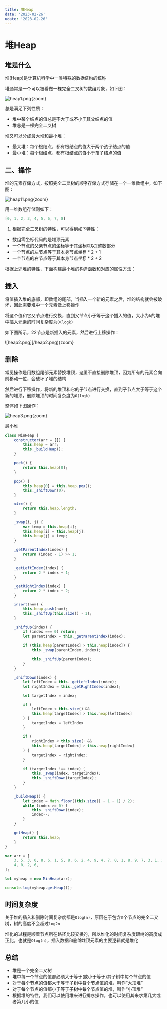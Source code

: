 ```yaml
---
title: 堆Heap
date: '2023-02-26'
udate: '2023-02-26'
---
```


# 堆Heap

## 堆是什么

堆(Heap)是计算机科学中一类特殊的数据结构的统称

堆通常是一个可以被看做一棵完全二叉树的数组对象，如下图：

![heap1.png](/heap1.png){zoom}

总是满足下列性质：

- 堆中某个结点的值总是不大于或不小于其父结点的值
- 堆总是一棵完全二叉树

堆又可以分成最大堆和最小堆：

- 最大堆：每个根结点，都有根结点的值大于两个孩子结点的值
- 最小堆：每个根结点，都有根结点的值小于孩子结点的值

## **二、操作**

堆的元素存储方式，按照完全二叉树的顺序存储方式存储在一个一维数组中，如下图：

![heap11.png](/heap11.png){zoom}


用一维数组存储则如下：

```jsx
[0, 1, 2, 3, 4, 5, 6, 7, 8]
```

1. 根据完全二叉树的特性，可以得到如下特性：
- 数组零坐标代码的是堆顶元素
- 一个节点的父亲节点的坐标等于其坐标除以2整数部分
- 一个节点的左节点等于其本身节点坐标 * 2 + 1
- 一个节点的右节点等于其本身节点坐标 * 2 + 2

根据上述堆的特性，下面构建最小堆的构造函数和对应的属性方法：

## **插入**

将值插入堆的底部，即数组的尾部，当插入一个新的元素之后，堆的结构就会被破坏，因此需要堆中一个元素做上移操作

将这个值和它父节点进行交换，直到父节点小于等于这个插入的值，大小为`k`的堆中插入元素的时间复杂度为`O(logk)`

如下图所示，22节点是新插入的元素，然后进行上移操作：

![heap2.png][/heap2.png){zoom}

## 删除

常见操作是用数组尾部元素替换堆顶，这里不直接删除堆顶，因为所有的元素会向前移动一位，会破坏了堆的结构

然后进行下移操作，将新的堆顶和它的子节点进行交换，直到子节点大于等于这个新的堆顶，删除堆顶的时间复杂度为`O(logk)`

整体如下图操作：

![heap3.png](/heap3.png){zoom}

最小堆

```jsx
class MinHeap {
	constructor(arr = []) {
		this.heap = arr;
		this._buildHeap();
	}

	peek() {
		return this.heap[0];
	}

	pop() {
		this.heap[0] = this.heap.pop();
		this._shiftDown(0);
	}

	size() {
		return this.heap.length;
	}

	_swap(i, j) {
		var temp = this.heap[i];
		this.heap[i] = this.heap[j];
		this.heap[j] = temp;
	}

	_getParentIndex(index) {
		return (index - 1) >> 1;
	}

	_getLeftIndex(index) {
		return 2 * index + 1;
	}

	_getRightIndex(index) {
		return 2 * index + 2;
	}

	insert(num) {
		this.heap.push(num);
		this._shiftUp(this.size() - 1);
	}

	_shiftUp(index) {
		if (index === 0) return;
		let parentIndex = this._getParentIndex(index);

		if (this.heap[parentIndex] > this.heap[index]) {
			this._swap(parentIndex, index);

			this._shiftUp(parentIndex);
		}
	}

	_shiftDown(index) {
		let leftIndex = this._getLeftIndex(index);
		let rightIndex = this._getRightIndex(index);

		let targetIndex = index;

		if (
			leftIndex < this.size() &&
			this.heap[targetIndex] > this.heap[leftIndex]
		) {
			targetIndex = leftIndex;
		}

		if (
			rightIndex < this.size() &&
			this.heap[targetIndex] > this.heap[rightIndex]
		) {
			targetIndex = rightIndex;
		}

		if (targetIndex !== index) {
			this._swap(index, targetIndex);
			this._shiftDown(targetIndex);
		}
	}

	_buildHeap() {
		let index = Math.floor((this.size() - 1 - 1) / 2);
		while (index >= 0) {
			this._shiftDown(index);
			index--;
		}
	}

	getHeap() {
		return this.heap;
	}
}

var arr = [
	3, 5, 3, 0, 8, 6, 1, 5, 8, 6, 2, 4, 9, 4, 7, 0, 1, 8, 9, 7, 3, 1, 2, 5, 9, 7,
	4, 0, 2, 6,
];

let myheap = new MinHeap(arr);

console.log(myheap.getHeap());
```

## **时间复杂度**

关于堆的插入和删除时间复杂度都是`Olog(n)`，原因在于包含n个节点的完全二叉树，树的高度不会超过`log2n`

堆化的过程是顺着节点所在路径比较交换的，所以堆化的时间复杂度跟树的高度成正比，也就是`Olog(n)`，插入数据和删除堆顶元素的主要逻辑就是堆化

## **总结**

- 堆是一个完全二叉树
- 堆中每一个节点的值都必须大于等于(或小于等于)其子树中每个节点的值
- 对于每个节点的值都大于等于子树中每个节点值的堆，叫作“大顶堆”
- 对于每个节点的值都小于等于子树中每个节点值的堆，叫作“小顶堆”
- 根据堆的特性，我们可以使用堆来进行排序操作，也可以使用其来求第几大或者第几小的值
